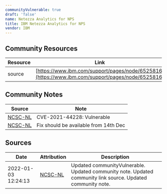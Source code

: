 ```yaml
---
communityVulnerable: true
draft: 'false'
name: Netezza Analytics for NPS
title: IBM Netezza Analytics for NPS
vendor: IBM
---
```



## Community Resources
| Resource | Link |
| --- | --- |
| source | [https://www.ibm.com/support/pages/node/6525816](https://www.ibm.com/support/pages/node/6525816) |

## Community Notes
| Source | Note |
| --- | --- |
| [NCSC-NL](https://github.com/NCSC-NL/log4shell/blob/main/software/README.md) | CVE-2021-44228: Vulnerable </ul> |
| [NCSC-NL](https://github.com/NCSC-NL/log4shell/blob/main/software/README.md) | Fix should be available from 14th Dec |

## Sources
| Date | Attribution | Description |
| --- | --- | --- |
| 2022-01-03 12:24:13 | [NCSC-NL](https://github.com/NCSC-NL/log4shell/blob/main/software/README.md) | Updated communityVulnerable. Updated community note. Updated community link source. Updated community note.  |
